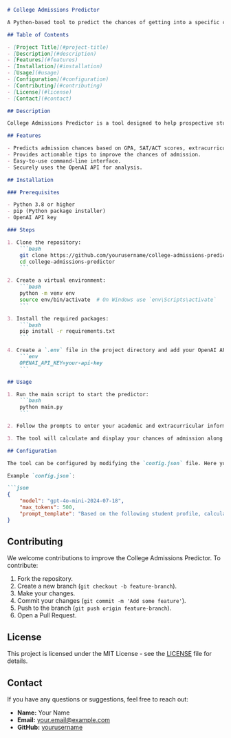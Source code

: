 ```markdown
# College Admissions Predictor

A Python-based tool to predict the chances of getting into a specific college based on a student's profile. The tool uses the OpenAI API to analyze the provided data and give actionable advice to improve the chances of admission.

## Table of Contents

- [Project Title](#project-title)
- [Description](#description)
- [Features](#features)
- [Installation](#installation)
- [Usage](#usage)
- [Configuration](#configuration)
- [Contributing](#contributing)
- [License](#license)
- [Contact](#contact)

## Description

College Admissions Predictor is a tool designed to help prospective students assess their chances of getting into a specific college. By inputting their academic and extracurricular information, students can receive an estimated admission percentage and tailored advice on how to improve their application.

## Features

- Predicts admission chances based on GPA, SAT/ACT scores, extracurricular activities, and more.
- Provides actionable tips to improve the chances of admission.
- Easy-to-use command-line interface.
- Securely uses the OpenAI API for analysis.

## Installation

### Prerequisites

- Python 3.8 or higher
- pip (Python package installer)
- OpenAI API key

### Steps

1. Clone the repository:
    ```bash
    git clone https://github.com/yourusername/college-admissions-predictor.git
    cd college-admissions-predictor
    ```

2. Create a virtual environment:
    ```bash
    python -m venv env
    source env/bin/activate  # On Windows use `env\Scripts\activate`
    ```

3. Install the required packages:
    ```bash
    pip install -r requirements.txt
    ```

4. Create a `.env` file in the project directory and add your OpenAI API key:
    ```env
    OPENAI_API_KEY=your-api-key
    ```

## Usage

1. Run the main script to start the predictor:
    ```bash
    python main.py
    ```

2. Follow the prompts to enter your academic and extracurricular information.

3. The tool will calculate and display your chances of admission along with tips for improvement.

## Configuration

The tool can be configured by modifying the `config.json` file. Here you can set various parameters such as the OpenAI model to use, the prompt template, and other preferences.

Example `config.json`:

```json
{
    "model": "gpt-4o-mini-2024-07-18",
    "max_tokens": 500,
    "prompt_template": "Based on the following student profile, calculate the percentage chance of getting into {college_name} and provide actionable advice to improve their chances:\n\nStudent Profile:\n- GPA: {GPA}\n- SAT Score: {SAT}\n- ACT Score: {ACT}\n- Extracurriculars: {Extracurriculars}\n- Intended Major: {Major}\n- State of Residence: {State}\n- Additional Info: {AdditionalInfo}\n\nProvide a JSON response with these keys:\n- \"chance\" (admission percentage)\n- \"tips\" (advice to improve chances)"
}
```

## Contributing

We welcome contributions to improve the College Admissions Predictor. To contribute:

1. Fork the repository.
2. Create a new branch (`git checkout -b feature-branch`).
3. Make your changes.
4. Commit your changes (`git commit -m 'Add some feature'`).
5. Push to the branch (`git push origin feature-branch`).
6. Open a Pull Request.

## License

This project is licensed under the MIT License - see the [LICENSE](LICENSE) file for details.

## Contact

If you have any questions or suggestions, feel free to reach out:

- **Name:** Your Name
- **Email:** your.email@example.com
- **GitHub:** [yourusername](https://github.com/yourusername)
